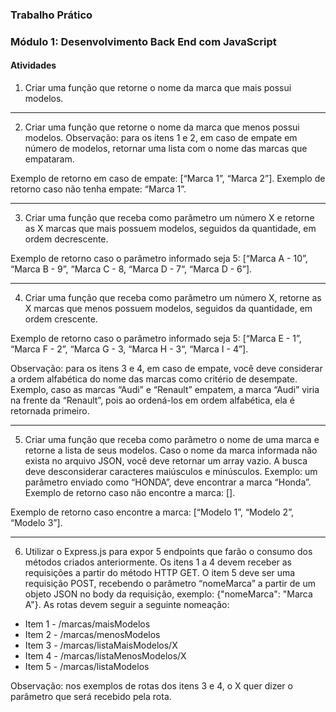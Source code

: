 ### Trabalho Prático

### Módulo 1: Desenvolvimento Back End com JavaScript

#### Atividades

1. Criar uma função que retorne o nome da marca que mais possui modelos.

---

2. Criar uma função que retorne o nome da marca que menos possui modelos.
Observação: para os itens 1 e 2, em caso de empate em número de modelos,
retornar uma lista com o nome das marcas que empataram. 

Exemplo de retorno
em caso de empate: [“Marca 1”, “Marca 2”]. Exemplo de retorno caso não tenha
empate: “Marca 1”.

---

3. Criar uma função que receba como parâmetro um número X e retorne as X
marcas que mais possuem modelos, seguidos da quantidade, em ordem
decrescente. 

Exemplo de retorno caso o parâmetro informado seja 5:
[“Marca A - 10”, “Marca B - 9”, “Marca C - 8, “Marca D - 7“, “Marca D - 6”].

---

4. Criar uma função que receba como parâmetro um número X, retorne as X
marcas que menos possuem modelos, seguidos da quantidade, em ordem
crescente. 

Exemplo de retorno caso o parâmetro informado seja 5:
[“Marca E - 1”, “Marca F - 2”, “Marca G - 3, “Marca H - 3“, “Marca I - 4”].

Observação: para os itens 3 e 4, em caso de empate, você deve considerar a ordem
alfabética do nome das marcas como critério de desempate. Exemplo, caso as
marcas “Audi” e “Renault” empatem, a marca “Audi” viria na frente da “Renault”,
pois ao ordená-los em ordem alfabética, ela é retornada primeiro.

---

5. Criar uma função que receba como parâmetro o nome de uma marca e
retorne a lista de seus modelos. Caso o nome da marca informada não
exista no arquivo JSON, você deve retornar um array vazio. A busca deve
desconsiderar caracteres maiúsculos e minúsculos. Exemplo: um
parâmetro enviado como “HONDA”, deve encontrar a marca “Honda”.
Exemplo de retorno caso não encontre a marca: []. 

Exemplo de retorno caso
encontre a marca:
[“Modelo 1”, “Modelo 2”, “Modelo 3”].

---

6. Utilizar o Express.js para expor 5 endpoints que farão o consumo dos
métodos criados anteriormente. Os itens 1 a 4 devem receber as
requisições a partir do método HTTP GET. O item 5 deve ser uma requisição
POST, recebendo o parâmetro “nomeMarca” a partir de um objeto JSON no
body da requisição, exemplo: {"nomeMarca": "Marca A"}. As rotas devem
seguir a seguinte nomeação:

- Item 1 - /marcas/maisModelos
- Item 2 - /marcas/menosModelos
- Item 3 - /marcas/listaMaisModelos/X
- Item 4 - /marcas/listaMenosModelos/X
- Item 5 - /marcas/listaModelos

Observação: nos exemplos de rotas dos itens 3 e 4, o X quer dizer o parâmetro que
será recebido pela rota.
